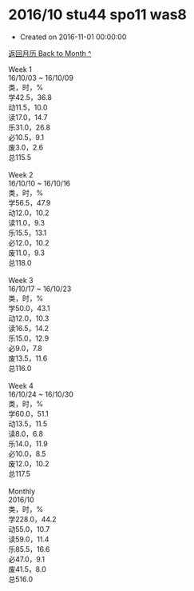 # 2016/10 stu44 spo11 was8

- Created on 2016-11-01 00:00:00

[返回月历 Back to Month ^](/lifelogs/2016/10/index.md)
<br/><div>Week 1</div><div>16/10/03 ~ 16/10/09</div><div>类，时，%</div><div>学42.5，36.8</div><div>动11.5，10.0</div><div>读17.0，14.7</div><div>乐31.0，26.8</div><div>必10.5，9.1</div><div>废3.0，2.6</div><div>总115.5</div><div><br/></div><div>Week 2</div><div>16/10/10 ~ 16/10/16</div><div>类，时，%</div><div>学56.5，47.9</div><div>动12.0，10.2</div><div>读11.0，9.3</div><div>乐15.5，13.1</div><div>必12.0，10.2</div><div>废11.0，9.3</div><div>总118.0</div><div><br/></div><div>Week 3</div><div>16/10/17 ~ 16/10/23</div><div>类，时，%</div><div>学50.0，43.1</div><div>动12.0，10.3</div><div>读16.5，14.2</div><div>乐15.0，12.9</div><div>必9.0，7.8</div><div>废13.5，11.6</div><div>总116.0</div><div><br/></div><div>Week 4</div><div>16/10/24 ~ 16/10/30</div><div>类，时，%</div><div>学60.0，51.1</div><div>动13.5，11.5</div><div>读8.0，6.8</div><div>乐14.0，11.9</div><div>必10.0，8.5</div><div>废12.0，10.2</div><div>总117.5</div><div><br/></div><div>Monthly</div><div>2016/10</div><div>类，时，%</div><div>学228.0，44.2</div><div>动55.0，10.7</div><div>读59.0，11.4</div><div>乐85.5，16.6</div><div>必47.0，9.1</div><div>废41.5，8.0</div><div>总516.0</div><div><div style="word-wrap: break-word; -webkit-nbsp-mode: space; -webkit-line-break: after-white-space;"/></div>
